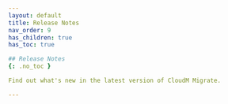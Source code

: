 ```yaml
---
layout: default
title: Release Notes
nav_order: 9
has_children: true
has_toc: true

## Release Notes
{: .no_toc }

Find out what's new in the latest version of CloudM Migrate. 

---
```

